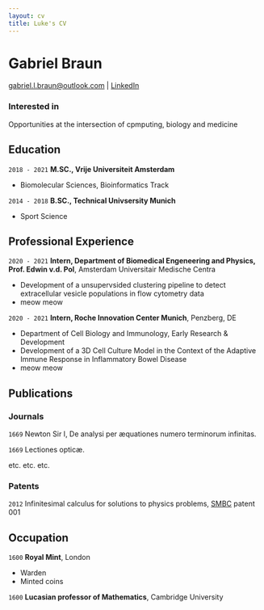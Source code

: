 ```yaml
---
layout: cv
title: Luke's CV
---
```

# Gabriel Braun

<div id="webaddress">
<a href="gabriel.l.braun@outlook.com">gabriel.l.braun@outlook.com</a>
| <a href="https://www.linkedin.com/in/gabriel-braun-84b744171/">LinkedIn</a>
</div>


### Interested in

Opportunities at the intersection of cpmputing, biology and medicine


## Education

`2018 - 2021`
__M.SC., Vrije Universiteit Amsterdam__

- Biomolecular Sciences, Bioinformatics Track

`2014 - 2018`
__B.SC., Technical Univsersity Munich__

- Sport Science



## Professional Experience

`2020 - 2021`
__Intern, Department of Biomedical Engeneering and Physics, Prof. Edwin v.d. Pol__, Amsterdam Universitair Medische Centra

- Development of a unsupervsided clustering pipeline to detect extracellular vesicle populations in flow cytometry data
- meow meow

`2020 - 2021`
__Intern, Roche Innovation Center Munich__, Penzberg, DE

- Department of Cell Biology and Immunology, Early Research & Development
- Development of a 3D Cell Culture Model in the Context of the Adaptive Immune Response in Inflammatory Bowel Disease
- meow meow



## Publications

<!-- A list is also available [online](http://scholar.google.co.uk/citations?user=LTOTl0YAAAAJ) -->

### Journals

`1669`
Newton Sir I, De analysi per æquationes numero terminorum infinitas. 

`1669`
Lectiones opticæ.

etc. etc. etc.

### Patents

`2012`
Infinitesimal calculus for solutions to physics problems, [SMBC](http://www.techdirt.com/articles/20121011/09312820678/if-patents-had-been-around-time-newton.shtml) patent 001


## Occupation

`1600`
__Royal Mint__, London

- Warden
- Minted coins

`1600`
__Lucasian professor of Mathematics__, Cambridge University



<!-- ### Footer

Last updated: May 2013 -->



